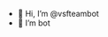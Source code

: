 - 👋 Hi, I’m @vsfteambot
- 👀 I’m bot

<!---
vsfteambot/vsfteambot is a ✨ special ✨ repository because its `README.md` (this file) appears on your GitHub profile.
You can click the Preview link to take a look at your changes.
--->
